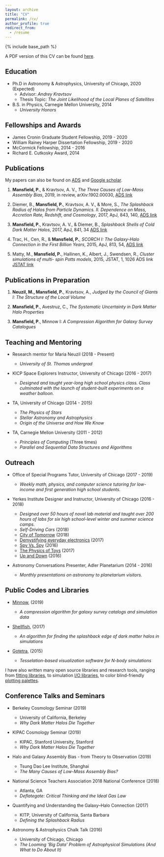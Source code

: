 ```yaml
---
layout: archive
title: "CV"
permalink: /cv/
author_profile: true
redirect_from:
  - /resume
---
```


{% include base_path %}

A PDF version of this CV can be found [here](https://phil-mansfield.github.io/files/example.pdf).

Education
----
* Ph.D in Astronomy & Astrophysics, University of Chicago, 2020 (Expected)
    * Advisor: _Andrey Kravtsov_
    * Thesis Topic: _The Joint Likelihood of the Local Planes of Satellites_
* B.S. in Physics, Carnegie Mellon University, 2014
    * _University Honors_

Fellowships and Awards
------

* James Cronin Graduate Student Fellowship, 2019 - 2020
* William Rainey Harper Dissertation Fellowship, 2019 - 2020
* McCormick Fellowship, 2014 - 2016
* Richard E. Cutkosky Award, 2014

Publications
------

My papers can also be found on [ADS](https://ui.adsabs.harvard.edu/public-libraries/3Xkc2AFESfOHmHW0jSgPEg) and [Google scholar](https://scholar.google.com/citations?user=DcN3RwQAAAAJ&hl=en&oi=ao).

1. **Mansfield, P.**, & Kravtsov, A. V., _The Three Causes of Low-Mass Assembly Bias_, 2019, in review, arXiv:1902.00030, [ADS link](https://ui.adsabs.harvard.edu/abs/2019arXiv190200030M/abstract)

2. Diemer, B., **Mansfield, P.**, Kravtsov, A. V., & More, S., _The Splashback Radius of Halos from Particle Dynamics. II. Dependence on Mass, Accretion Rate, Redshift, and Cosmology_, 2017, ApJ, 843, 140, [ADS link](https://ui.adsabs.harvard.edu/abs/2017ApJ...843..140D/abstract)

3. **Mansfield, P.**, Kravtsov, A. V., & Diemer, B., _Splashback Shells of Cold Dark Matter Halos_, 2017, ApJ, 841, 34 [ADS link](https://ui.adsabs.harvard.edu/abs/2017ApJ...841...34M/abstract)

4. Trac, H., Cen, R., & **Mansfield, P.**, _SCORCH I: The Galaxy-Halo Connection in the First Billion Years_, 2015, ApJ, 813, 54, [ADS link](https://ui.adsabs.harvard.edu/abs/2015ApJ...813...54T/abstract)

5. Matty, M., **Mansfield, P.**, Hallinen, K., Albert, J., Swendsen, R., _Cluster simulations of multi- spin Potts models_, 2015, JSTAT, 1, 1026 ADS link [JSTAT link](https://iopscience.iop.org/article/10.1088/1742-5468/2015/01/P01026/meta)

Publications in Preparation
------

1. **Neuzil, M., Mansfield, P.**, Kravtsov, A., _Judged by the Council of Giants I: The Structure of the Local Volume_

2. **Mansfield, P.**, Avestruz, C., _The Systematic Uncertainty in Dark Matter Halo Properties_

3. **Mansfield, P.**, Minnow I: _A Compression Algorithm for Galaxy Survey Catalogues_

Teaching and Mentoring
------

* Research mentor for Maria Neuzil (2018 - Present)
    * _University of St. Thomas undergrad_
    

* KICP Space Explorers Instructor, University of Chicago (2016 - 2017)
    * _Designed and taught year-long high school physics class. Class culminated with the launch of student-built experiments on a weather balloon._

* TA, University of Chicago (2014 - 2015)
    * _The Physics of Stars_
    * _Stellar Astronomy and Astrophysics_
    * _Origin of the Universe and How We Know_

* TA, Carnegie Mellon University (2011 - 2012)
    * _Principles of Computing_ (Three times)
    * _Parallel and Sequential Data Structures and Algorithms_

Outreach
------

* Office of Special Programs Tutor, University of Chicago (2017 - 2019)
    * _Weekly math, physics, and computer science tutoring for low-income and first generation high school students._

*  Yerkes Institute Designer and Instructor, University of Chicago (2016 - 2018)
     * _Designed over 50 hours of novel lab material and taught over 200 hours of labs for six high school-level winter and summer science camps._
     * _Self-Driving Cars_ (2018)
     * [City of Tomorrow](https://osp-cp.uchicago.edu/news/chicago-high-schoolers-make-the-most-of-summer-at-uchicago) (2018)
     * [Demystifying everyday electronics](https://kicp.uchicago.edu/events/kicp_yerkes.html#id_1021) (2017)
     * [Spy Vs. Spy](https://kicp.uchicago.edu/events/kicp_yerkes.html#id_785) (2016)
     * [The Physics of Toys](https://kicp.uchicago.edu/events/kicp_yerkes.html#id_959) (2017)
     * [Up and Down](https://kicp.uchicago.edu/events/kicp_yerkes.html#id_858) (2016)
     
* Astronomy Conversations Presenter, Adler Planetarium (2014 - 2016)
    * _Monthly presentations on astronomy to planetarium visitors._

Public Codes and Libraries
------

* [Minnow](github.com/phil-mansfield/minnow), (2019)
     * _A compression algorithm for galaxy survey catalogs and simulation data_
     
* [Shellfish](github.com/phil-mansfield/shellfish), (2017)
     * _An algorithm for finding the splashback edge of dark matter halos in simulations_

* [Gotetra](github.com/phil-mansfield/gotetra), (2015)
     * _Tesselation-based visualization software for N-body simulations_

I have also written many open source libraries and research tools, ranging from [fitting libraries](https://github.com/phil-mansfield/fit), to simulation [I/O libraries](https://github.com/phil-mansfield/nbody-utils), to color blind-friendly [plotting palettes](https://github.com/phil-mansfield/palette).

Conference Talks and Seminars
------

* Berkeley Cosmology Seminar (2019)
  * University of California, Berkeley
  * _Why Dark Matter Halos Die Together_

* KIPAC Cosmology Seminar (2019)
  * KIPAC, Stanford University, Stanford
  * _Why Dark Matter Halos Die Together_

* Halo and Galaxy Assembly Bias - from Theory to Observation (2019)
  * Tsung Dao Lee Institute, Shanghai
  * _The Many Causes of Low-Mass Assembly Bias?_

* National Science Teachers Association 2018 National Conference (2018)
  * Atlanta, GA
  * _Deflategate: Critical Thinking and the Ideal Gas Law_

* Quantifying and Understanding the Galaxy–Halo Connection (2017)
  * KITP, University of California, Santa Barbara
  * _Defining the Splashback Radius_

* Astronomy & Astrophysics Chalk Talk (2016)
  * University of Chicago, Chicago
  * _The Looming 'Big Data' Problem of Astrophysical Simulations (And What to Do About It)_

